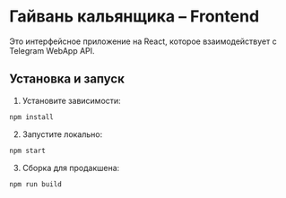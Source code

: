 # Гайвань кальянщика – Frontend

Это интерфейсное приложение на React, которое взаимодействует с Telegram WebApp API.

## Установка и запуск

1. Установите зависимости:

```bash
npm install
```

2. Запустите локально:

```bash
npm start
```

3. Сборка для продакшена:

```bash
npm run build
```
